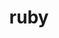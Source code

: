 ---
title: "ruby"
layout: cache
categories: [package, v0.19]
meta: {"versions": ["3.1.0"], "compilers": ["gcc@=7.5.0"], "oss": ["ubuntu18.04"], "platforms": ["linux"], "targets": ["x86_64"], "stacks": ["build_systems"], "num_specs": 1, "num_specs_by_stack": {"build_systems": 1}}
spec_details: [{"hash": "haefosxbl4xjr6qkkju6efikh3cpuqea", "compiler": "gcc@=7.5.0", "versions": ["3.1.0"], "os": "ubuntu18.04", "platform": "linux", "target": "x86_64", "variants": ["build_system=autotools", "+openssl", "~readline"], "stacks": ["build_systems"], "size": "-", "tarball": "https://binaries.spack.io/releases/v0.19/build_cache/linux-ubuntu18.04-x86_64/gcc-7.5.0/ruby-3.1.0/linux-ubuntu18.04-x86_64-gcc-7.5.0-ruby-3.1.0-haefosxbl4xjr6qkkju6efikh3cpuqea.spack"}]
---